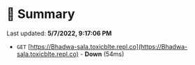 # 📖 Summary
Last updated: **5/7/2022, 9:17:06 PM**

- `GET` [https://Bhadwa-sala.toxicblte.repl.co](https://Bhadwa-sala.toxicblte.repl.co) - **Down** (54ms)
